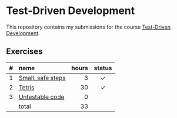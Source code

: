# Test-Driven Development

This repository contains my submissions for the course [Test-Driven Development](https://tdd.mooc.fi).

## Exercises

|  #  | name                                            | hours | status |
| :-: | :---------------------------------------------- | ----: | :----: |
|  1  | [Small, safe steps](./exercises/small-steps/)   |     3 |   ✓    |
|  2  | [Tetris](./exercises/tetris/)                   |    30 |   ✓    |
|  3  | [Untestable code](./exercises/untestable-code/) |     0 |        |
|     | total                                           |    33 |        |
